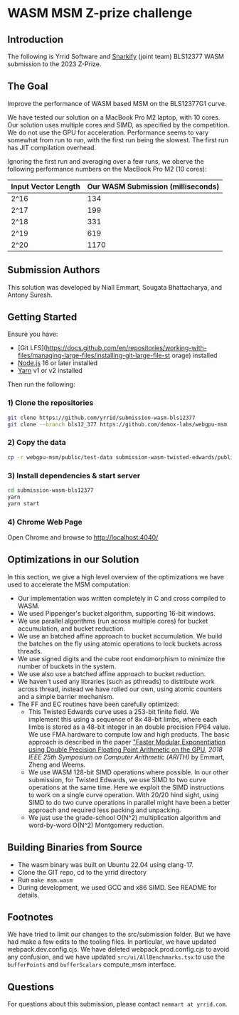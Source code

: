 # WASM MSM Z-prize challenge

## Introduction

The following is Yrrid Software and [Snarkify](https://snarkify.io/) (joint team) BLS12377 WASM submission to the 2023 Z-Prize.

## The Goal

Improve the performance of WASM based MSM on the BLS12377G1 curve.

We have tested our solution on a MacBook Pro M2 laptop, with 10 cores.  Our solution uses multiple cores and
SIMD, as specified by the competition.  We do not use the GPU for acceleration.  Performance seems
to vary somewhat from run to run, with the first run being the slowest.  The first run has JIT compilation overhead.
 
Ignoring the first run and averaging over a few runs, we oberve the following performance numbers on the MacBook Pro M2
(10 cores):

|Input Vector Length | Our WASM Submission (milliseconds) | 
| --- | --- |
| 2^16 | 134 |
| 2^17 | 199 |
| 2^18 | 331 | 
| 2^19 | 619 | 
| 2^20 | 1170 | 

## Submission Authors

This solution was developed by Niall Emmart, Sougata Bhattacharya, and Antony Suresh.  

## Getting Started

Ensure you have:

- [Git LFS](https://docs.github.com/en/repositories/working-with-files/managing-large-files/installing-git-large-file-st
orage)  installed
- [Node.js](https://nodejs.org) 16 or later installed
- [Yarn](https://yarnpkg.com) v1 or v2 installed

Then run the following:

### 1) Clone the repositories

```bash
git clone https://github.com/yrrid/submission-wasm-bls12377
git clone --branch bls12_377 https://github.com/demox-labs/webgpu-msm
```

### 2) Copy the data

```bash
cp -r webgpu-msm/public/test-data submission-wasm-twisted-edwards/public
```

### 3) Install dependencies & start server

```bash
cd submission-wasm-bls12377
yarn
yarn start
```

### 4) Chrome Web Page

Open Chrome and browse to [http://localhost:4040/](http://localhost:4040/)

## Optimizations in our Solution

In this section, we give a high level overview of the optimizations we have used to accelerate the MSM computation:

-  Our implementation was written completely in C and cross compiled to WASM.
-  We used Pippenger's bucket algorithm, supporting  16-bit windows.
-  We use parallel algorithms (run across multiple cores) for bucket accumulation, and bucket reduction.
-  We use an batched affine approach to bucket accumulation.  We build the batches on the fly using atomic
   operations to lock buckets across threads.
-  We use signed digits and the cube root endomorphism to minimize the number of buckets in the system.
-  We use also use a batched affine approach to bucket reduction.
-  We haven't used any libraries (such as pthreads) to distribute work across thread, instead we have rolled our
   own, using atomic counters and a simple barrier mechanism.  
-  The FF and EC routines have been carefully optimized:
   - This Twisted Edwards curve uses a 253-bit finite field.  We implement this using a sequence
     of 8x 48-bit limbs, where each limbs is stored as a 48-bit integer in an double precision
     FP64 value.   We use FMA hardware to compute low and high products.  The basic approach
     is described in the paper ["Faster Modular Exponentiation using Double Precision Floating
     Point Arithmetic on the GPU](http://www.acsel-lab.com/arithmetic/arith25/pdf/17.pdf), 
     *2018 IEEE 25th Symposium on Computer Arithmetic (ARITH)* by Emmart, Zheng and Weems.
   - We use WASM 128-bit SIMD operations where possible.  In our other submission, for Twisted Edwards, we use
     SIMD to two curve operations at the same time.  Here we exploit the SIMD instructions to work on a single
     curve operation.   With 20/20 hind sight, using SIMD to do two curve operations in parallel might have been
     a better approach and required less packing and unpacking.
   - We just use the grade-school O(N^2) multiplication algorithm and word-by-word O(N^2) Montgomery
     reduction.

## Building Binaries from Source

- The wasm binary was built on Ubuntu 22.04 using clang-17.
- Clone the GIT repo, cd to the yrrid directory
- Run `make msm.wasm` 
- During development, we used GCC and x86 SIMD.  See README for details.

## Footnotes

We have tried to limit our changes to the src/submission folder.  But we have had make a few edits
to the tooling files.  In particular, we have updated webpack.dev.config.cjs.  We have deleted 
webpack.prod.config.cjs to avoid any confusion, and we have updated `src/ui/AllBenchmarks.tsx`
to use the `bufferPoints` and `bufferScalars` compute_msm interface.

## Questions

For questions about this submission, please contact `nemmart at yrrid.com`.
